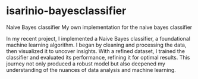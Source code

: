 # isarinio-bayesclassifier
Naive Bayes classifier
My own implementation for the naive bayes classifier

In my recent project, I implemented a Naive Bayes classifier, a foundational machine learning algorithm. I began by cleaning and processing the data, then visualized it to uncover insights. With a refined dataset, I trained the classifier and evaluated its performance, refining it for optimal results. This journey not only produced a robust model but also deepened my understanding of the nuances of data analysis and machine learning.
